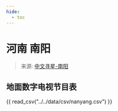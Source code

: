 ```yaml
---
hide:
  - toc
---
```


# 河南 南阳

> 来源: [中文寻星-南阳](http://dtmb.saoing.com/nanyang.htm)

## 地面数字电视节目表

{{ read_csv("../../data/csv/nanyang.csv") }}
